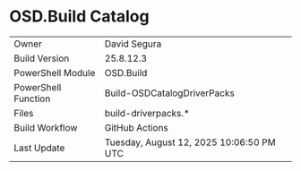 ﻿# OSD.Build Catalog

| | |
|-|-|
| Owner | David Segura |
| Build Version | 25.8.12.3 |
| PowerShell Module | OSD.Build |
| PowerShell Function | Build-OSDCatalogDriverPacks |
| Files | build-driverpacks.* |
| Build Workflow | GitHub Actions |
| Last Update | Tuesday, August 12, 2025 10:06:50 PM UTC |
